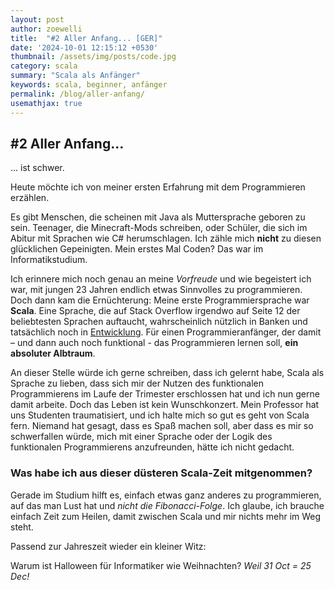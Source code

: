 ```yaml
---
layout: post
author: zoewelli
title:  "#2 Aller Anfang... [GER]"
date: '2024-10-01 12:15:12 +0530'
thumbnail: /assets/img/posts/code.jpg
category: scala
summary: "Scala als Anfänger"
keywords: scala, beginner, anfänger
permalink: /blog/aller-anfang/
usemathjax: true
---
```


## #2 Aller Anfang...

... ist schwer.

Heute möchte ich von meiner ersten Erfahrung mit dem Programmieren erzählen. 

Es gibt Menschen, die scheinen mit Java als Muttersprache geboren zu sein. Teenager, die Minecraft-Mods schreiben, oder Schüler, die sich im Abitur mit Sprachen wie C# herumschlagen. Ich zähle mich **nicht** zu diesen glücklichen Gepeinigten. Mein erstes Mal Coden? Das war im Informatikstudium.

Ich erinnere mich noch genau an meine *Vorfreude* und wie begeistert ich war, mit jungen 23 Jahren endlich etwas Sinnvolles zu programmieren. Doch dann kam die Ernüchterung: Meine erste Programmiersprache war **Scala**. Eine Sprache, die auf Stack Overflow irgendwo auf Seite 12 der beliebtesten Sprachen auftaucht, wahrscheinlich nützlich in Banken und tatsächlich noch in [Entwicklung](https://www.scala-lang.org/download/all.html). Für einen Programmieranfänger, der damit – und dann auch noch funktional - das Programmieren lernen soll, **ein absoluter Albtraum**.

An dieser Stelle würde ich gerne schreiben, dass ich gelernt habe, Scala als Sprache zu lieben, dass sich mir der Nutzen des funktionalen Programmierens im Laufe der Trimester erschlossen hat und ich nun gerne damit arbeite. Doch das Leben ist kein Wunschkonzert. Mein Professor hat uns Studenten traumatisiert, und ich halte mich so gut es geht von Scala fern. Niemand hat gesagt, dass es Spaß machen soll, aber dass es mir so schwerfallen würde, mich mit einer Sprache oder der Logik des funktionalen Programmierens anzufreunden, hätte ich nicht gedacht.

### Was habe ich aus dieser düsteren Scala-Zeit mitgenommen?
Gerade im Studium hilft es, einfach etwas ganz anderes zu programmieren, auf das man Lust hat und *nicht die Fibonacci-Folge*. Ich glaube, ich brauche einfach Zeit zum Heilen, damit zwischen Scala und mir nichts mehr im Weg steht.

Passend zur Jahreszeit wieder ein kleiner Witz:

Warum ist Halloween für Informatiker wie Weihnachten? 
*Weil 31 Oct = 25 Dec!*
